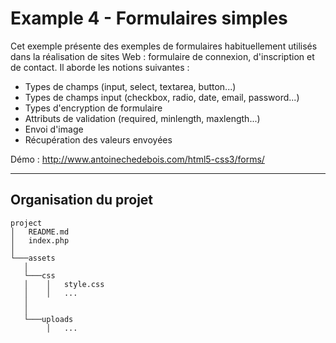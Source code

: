 # Example 4 - Formulaires simples
Cet exemple présente des exemples de formulaires habituellement utilisés dans la réalisation de sites Web : formulaire de connexion, d'inscription et de contact.
Il aborde les notions suivantes :
* Types de champs (input, select, textarea, button...)
* Types de champs input (checkbox, radio, date, email, password...) 
* Types d'encryption de formulaire
* Attributs de validation (required, minlength, maxlength...)
* Envoi d'image
* Récupération des valeurs envoyées

Démo : http://www.antoinechedebois.com/html5-css3/forms/

---
## Organisation du projet
```
project
│   README.md
│   index.php   
│
└───assets
   │
   └───css
   │    │   style.css
   │    │   ...
   │
   │
   └───uploads
        │   ...
```
